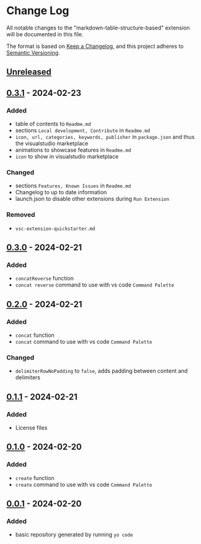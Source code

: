# Change Log

All notable changes to the "markdown-table-structure-based" extension will be documented in this file.

The format is based on [Keep a Changelog](https://keepachangelog.com/en/1.1.0/),
and this project adheres to [Semantic Versioning](https://semver.org/spec/v2.0.0.html).

## [Unreleased]

## [0.3.1] - 2024-02-23

### Added

- table of contents to `Readme.md`
- sections `Local development, Contribute` in `Readme.md`
- `icon, url, categories, keywords, publisher` in `package.json` and thus the visualstudio marketplace
- animations to showcase features in `Readme.md`
- `icon` to show in visualstudio marketplace

### Changed

- sections `Features, Known Issues` in `Readme.md`
- Changelog to up to date information
- launch.json to disable other extensions during `Run Extension`

### Removed

- `vsc-extension-quickstarter.md`

## [0.3.0] - 2024-02-21

### Added

- `concatReverse` function
- `concat reverse` command to use with vs code `Command Palette`

## [0.2.0] - 2024-02-21

### Added

- `concat` function
- `concat` command to use with vs code `Command Palette`

### Changed

- `delimiterRowNoPadding` to `false`, adds padding between content and delimiters

## [0.1.1] - 2024-02-21

### Added

- License files

## [0.1.0] - 2024-02-20

### Added

- `create` function
- `create` command to use with vs code `Command Palette`

## [0.0.1] - 2024-02-20

### Added

- basic repository generated by running `yo code`

[unreleased]: https://github.com/AlexanderSambale/markdown-table-structure-based/compare/v0.3.1...HEAD
[0.3.1]: https://github.com/AlexanderSambale/markdown-table-structure-based/compare/v0.3.0...v0.3.1
[0.3.0]: https://github.com/AlexanderSambale/markdown-table-structure-based/compare/v0.2.0...v0.3.0
[0.2.0]: https://github.com/AlexanderSambale/markdown-table-structure-based/compare/v0.1.1...v0.2.0
[0.1.1]: https://github.com/AlexanderSambale/markdown-table-structure-based/compare/v0.1.0...v0.1.1
[0.1.0]: https://github.com/AlexanderSambale/markdown-table-structure-based/compare/v0.0.1...v0.1.0
[0.0.1]: https://github.com/AlexanderSambale/markdown-table-structure-based/releases/tag/v0.0.1

